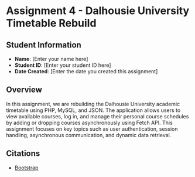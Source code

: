 # Assignment 4 - Dalhousie University Timetable Rebuild

## Student Information

- **Name**: [Enter your name here]
- **Student ID**: [Enter your student ID here]
- **Date Created**: [Enter the date you created this assignment]

## Overview

In this assignment, we are rebuilding the Dalhousie University academic timetable using PHP, MySQL, and JSON. The application allows users to view available courses, log in, and manage their personal course schedules by adding or dropping courses asynchronously using Fetch API. This assignment focuses on key topics such as user authentication, session handling, asynchronous communication, and dynamic data retrieval.

## Citations

- [Bootstrap](https://cdn.jsdelivr.net/npm/bootstrap@5.3.0/dist/css/bootstrap.min.css)
